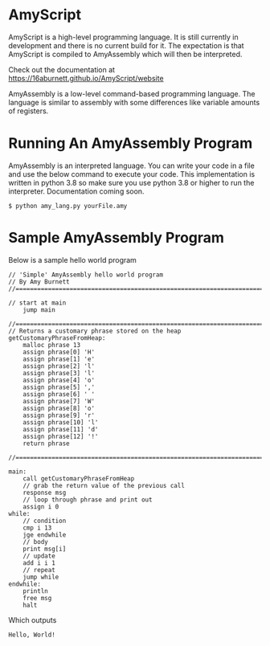 AmyScript
===========

AmyScript is a high-level programming language. It is still currently in development and there is no current build for it. The expectation is that AmyScript is compiled to AmyAssembly which will then be interpreted. 

Check out the documentation at https://16aburnett.github.io/AmyScript/website

AmyAssembly is a low-level command-based programming language. 
The language is similar to assembly with some differences like variable amounts of registers. 

Running An AmyAssembly Program
==============================
AmyAssembly is an interpreted language. You can write your code in a file and use the below command to execute your code. 
This implementation is written in python 3.8 so make sure you use python 3.8 or higher to run the interpreter.
Documentation coming soon. 
```
$ python amy_lang.py yourFile.amy
```

Sample AmyAssembly Program
==========================
Below is a sample hello world program 
```
// 'Simple' AmyAssembly hello world program 
// By Amy Burnett
//========================================================================

// start at main
    jump main

//========================================================================
// Returns a customary phrase stored on the heap
getCustomaryPhraseFromHeap:
    malloc phrase 13
    assign phrase[0] 'H' 
    assign phrase[1] 'e'
    assign phrase[2] 'l'
    assign phrase[3] 'l'
    assign phrase[4] 'o'
    assign phrase[5] ','
    assign phrase[6] ' '
    assign phrase[7] 'W'
    assign phrase[8] 'o'
    assign phrase[9] 'r'
    assign phrase[10] 'l'
    assign phrase[11] 'd'
    assign phrase[12] '!'
    return phrase

//========================================================================

main:
    call getCustomaryPhraseFromHeap
    // grab the return value of the previous call
    response msg 
    // loop through phrase and print out 
    assign i 0
while:
    // condition
    cmp i 13
    jge endwhile
    // body 
    print msg[i]
    // update
    add i i 1
    // repeat
    jump while
endwhile:
    println 
    free msg 
    halt
```
Which outputs
```
Hello, World!
```
